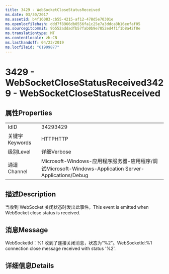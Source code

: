 ```yaml
---
title: 3429 - WebSocketCloseStatusReceived
ms.date: 03/30/2017
ms.assetid: b4f16083-cb55-4215-af12-478d5e70301e
ms.openlocfilehash: ddd7f8966db0556fa1c25e7a3ddca8b16eefaf05
ms.sourcegitcommit: 9b552addadfb57fab0b9e7852ed4f1f1b8a42f8e
ms.translationtype: MT
ms.contentlocale: zh-CN
ms.lasthandoff: 04/23/2019
ms.locfileid: "61999877"
---
```

# <a name="3429---websocketclosestatusreceived"></a><span data-ttu-id="00a3b-102">3429 - WebSocketCloseStatusReceived</span><span class="sxs-lookup"><span data-stu-id="00a3b-102">3429 - WebSocketCloseStatusReceived</span></span>
## <a name="properties"></a><span data-ttu-id="00a3b-103">属性</span><span class="sxs-lookup"><span data-stu-id="00a3b-103">Properties</span></span>  
  
|||  
|-|-|  
|<span data-ttu-id="00a3b-104">Id</span><span class="sxs-lookup"><span data-stu-id="00a3b-104">ID</span></span>|<span data-ttu-id="00a3b-105">3429</span><span class="sxs-lookup"><span data-stu-id="00a3b-105">3429</span></span>|  
|<span data-ttu-id="00a3b-106">关键字</span><span class="sxs-lookup"><span data-stu-id="00a3b-106">Keywords</span></span>|<span data-ttu-id="00a3b-107">HTTP</span><span class="sxs-lookup"><span data-stu-id="00a3b-107">HTTP</span></span>|  
|<span data-ttu-id="00a3b-108">级别</span><span class="sxs-lookup"><span data-stu-id="00a3b-108">Level</span></span>|<span data-ttu-id="00a3b-109">详细</span><span class="sxs-lookup"><span data-stu-id="00a3b-109">Verbose</span></span>|  
|<span data-ttu-id="00a3b-110">通道</span><span class="sxs-lookup"><span data-stu-id="00a3b-110">Channel</span></span>|<span data-ttu-id="00a3b-111">Microsoft-Windows-应用程序服务器-应用程序/调试</span><span class="sxs-lookup"><span data-stu-id="00a3b-111">Microsoft-Windows-Application Server-Applications/Debug</span></span>|  
  
## <a name="description"></a><span data-ttu-id="00a3b-112">描述</span><span class="sxs-lookup"><span data-stu-id="00a3b-112">Description</span></span>  
 <span data-ttu-id="00a3b-113">当收到 WebSocket 关闭状态时发出此事件。</span><span class="sxs-lookup"><span data-stu-id="00a3b-113">This event is emitted when WebSocket close status is received.</span></span>  
  
## <a name="message"></a><span data-ttu-id="00a3b-114">消息</span><span class="sxs-lookup"><span data-stu-id="00a3b-114">Message</span></span>  
 <span data-ttu-id="00a3b-115">WebSocketId：%1 收到了连接关闭消息，状态为“%2”。</span><span class="sxs-lookup"><span data-stu-id="00a3b-115">WebSocketId:%1 connection close message received with status '%2'.</span></span>  
  
## <a name="details"></a><span data-ttu-id="00a3b-116">详细信息</span><span class="sxs-lookup"><span data-stu-id="00a3b-116">Details</span></span>
